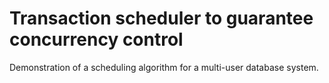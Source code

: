 # Transaction scheduler to guarantee concurrency control
Demonstration of a scheduling algorithm for a multi-user database system. 

